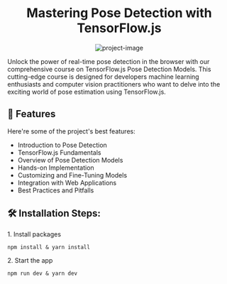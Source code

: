 <h1 align="center" id="title">Mastering Pose Detection with TensorFlow.js</h1>

<p align="center"><img src="https://img.youtube.com/vi/xM-5lN-w3Rc/maxresdefault.jpg" alt="project-image"></p>

<p id="description">Unlock the power of real-time pose detection in the browser with our comprehensive course on TensorFlow.js Pose Detection Models. This cutting-edge course is designed for developers machine learning enthusiasts and computer vision practitioners who want to delve into the exciting world of pose estimation using TensorFlow.js.</p>

  
  
<h2>🧐 Features</h2>

Here're some of the project's best features:

*   Introduction to Pose Detection
*   TensorFlow.js Fundamentals
*   Overview of Pose Detection Models
*   Hands-on Implementation
*   Customizing and Fine-Tuning Models
*   Integration with Web Applications
*   Best Practices and Pitfalls

<h2>🛠️ Installation Steps:</h2>

<p>1. Install packages</p>

```
npm install & yarn install
```

<p>2. Start the app</p>

```
npm run dev & yarn dev
```
